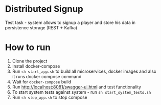# Distributed Signup
Test task - system allows to signup a player and store his data in persistence storage (REST + Kafka)

# How to run
1. Clone the project
2. Install docker-compose
3. Run `sh start_app.sh` to build all microservices, docker images and also it runs docker compose command
4. Wait for `docker-compose` build
5. Run [http://localhost:8081/swagger-ui.html](http://localhost:8081/swagger-ui.html) and test functionality
6. To start system tests against system - run `sh start_system_tests.sh`
7. Run `sh stop_app.sh` to stop compose
